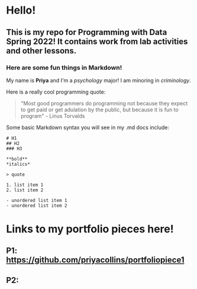 # Hello!

## This is my repo for Programming with Data Spring 2022! It contains work from lab activities and other lessons.

### Here are some fun things in Markdown!

My name is **Priya** and I'm a *psychology* major! I am minoring in *criminology*. 

Here is a really cool programming quote:

 > "Most good programmers do programming not because they expect to get paid or get adulation by the public, but because it is fun to program" - Linus Torvalds
 
Some basic Markdown syntax you will see in my .md docs include:

```
# H1
## H2
### H3

**bold**
*italics*

> quote

1. list item 1
2. list item 2

- unordered list item 1
- unordered list item 2
```

 # Links to my portfolio pieces here!
 ## P1: https://github.com/priyacollins/portfoliopiece1
 ## P2: 
